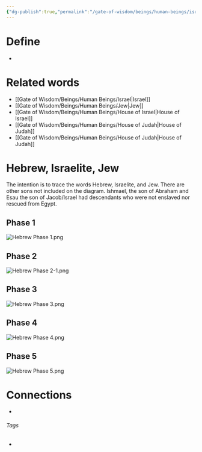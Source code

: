 ```yaml
---
{"dg-publish":true,"permalink":"/gate-of-wisdom/beings/human-beings/israelites/","tags":["#GateWisdom","#HumanBeing","#I"]}
---
```


# Define
- 

# Related words
- [[Gate of Wisdom/Beings/Human Beings/Israel\|Israel]]
- [[Gate of Wisdom/Beings/Human Beings/Jew\|Jew]]
- [[Gate of Wisdom/Beings/Human Beings/House of Israel\|House of Israel]]
- [[Gate of Wisdom/Beings/Human Beings/House of Judah\|House of Judah]]
- [[Gate of Wisdom/Beings/Human Beings/House of Judah\|House of Judah]]

# Hebrew, Israelite, Jew

The intention is to trace the words Hebrew, Israelite, and Jew. There are other sons not included on the diagram. Ishmael, the son of Abraham and Esau the son of Jacob/Israel had descendants who were not enslaved nor rescued from Egypt.
## Phase 1

![Hebrew Phase 1.png](/img/user/Assets/attachments/Hebrew%20Phase%201.png)

## Phase 2

![Hebrew Phase 2-1.png](/img/user/Assets/attachments/Hebrew%20Phase%202-1.png)

## Phase 3

![Hebrew Phase 3.png](/img/user/Assets/attachments/Hebrew%20Phase%203.png)

## Phase 4

![Hebrew Phase 4.png](/img/user/Assets/attachments/Hebrew%20Phase%204.png)

## Phase 5

![Hebrew Phase 5.png](/img/user/Assets/attachments/Hebrew%20Phase%205.png)




# Connections


- 

###### Tags
- 